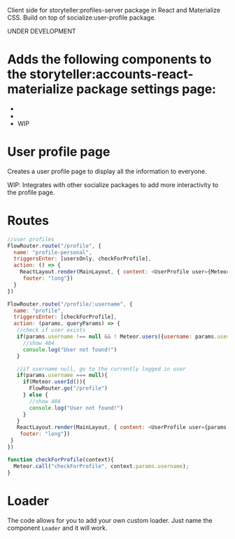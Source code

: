 Client side for storyteller:profiles-server package in React and Materialize CSS. Build on top of socialize:user-profile package.

UNDER DEVELOPMENT

Adds the following components to the storyteller:accounts-react-materialize package settings page:
=====
* <UserChangeName />
* <UserChangeBio />
* <UserChangeAvatar /> WIP

User profile page
=====
Creates a user profile page to display all the information to everyone.

WIP: Integrates with other socialize packages to add more interactivity to the profile page.


Routes
=====
```js
//user profiles
FlowRouter.route("/profile", {
  name: "profile-personal",
  triggersEnter: [usersOnly, checkForProfile],
  action: () => {
    ReactLayout.render(MainLayout, { content: <UserProfile user={Meteor.users.findOne(Meteor.userId())} />,
     footer: "long"})
  }
})

FlowRouter.route("/profile/:username", {
  name: "profile",
  triggersEnter: [checkForProfile],
  action: (params, queryParams) => {
   //check if user exists
   if(params.username !== null && ! Meteor.users({username: params.username})){
     //show 404
     console.log("User not found!")
   }

   //if username null, go to the currently logged in user
   if(params.username === null){
     if(Meteor.userId()){
       FlowRouter.go("/profile")
     } else {
       //show 404
       console.log("User not found!")
     }
   }
   ReactLayout.render(MainLayout, { content: <UserProfile user={params.username} />,
    footer: "long"})
 }
})

function checkForProfile(context){
  Meteor.call("checkForProfile", context.params.username);
}
```

Loader
=====
The code allows for you to add your own custom loader. Just name the component `Loader` and it will work.
